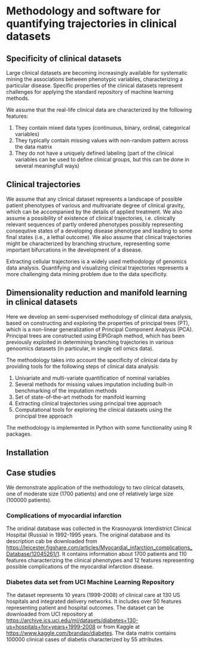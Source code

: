 # Methodology and software for quantifying trajectories in clinical datasets

## Specificity of clinical datasets

Large clinical datasets are becoming increasingly available for systematic mining the associations between phenotypic variables,
characterizing a particular disease. Specific properties of the clinical datasets represent challenges for applying the 
standard repository of machine learning methods. 

We assume that the real-life clinical data are characterized by the following features:
1) They contain mixed data types (continuous, binary, ordinal, categorical variables)
2) They typically contain missing values with non-random pattern across the data matrix
3) They do not have a uniquely defined labeling (part of the clinical variables can be used to define clinical groups, 
but this can be done in several meaningfull ways)

## Clinical trajectories

We assume that any clinical dataset represents a landscape of possible patient phenotypes of various and multivariate 
degree of clinical gravity, which can be accompanied by the details of applied treatment. 
We also assume a possibility of existence of clinical trajectories, i.e. clinically relevant sequences of partly ordered phenotypes 
possibly representing consequtive states of a developing disease phenotype and leading to some final states (i.e., a 
lethal outcome). We also assume that clinical trajectories might be characterized by branching structure, representing
some important bifurcations in the development of a disease. 

Extracting cellular trajectories is a widely used methodology of genomics data analysis. 
Quantifying and visualizing clinical trajectories represents a more challenging data mining problem due to the data specificity.

## Dimensionality reduction and manifold learning in clinical datasets

Here we develop an semi-supervised methodology of clinical data analysis, based on constructing and exploring the properties
of principal trees (PT), which is a non-linear generalization of Principal Component Analysis (PCA). Principal trees are 
constructed using ElPiGraph method, which has been previously exploited in determining branching trajectories in various genoomics 
datasets (in particular, in single cell omics data). 

The methodology takes into account the specificity of clinical data by providing tools for the following steps of clinical data analysis:

1) Univariate and multi-variate quantification of nominal variables
2) Several methods for missing values imputation including built-in benchmarking of the imputation methods
3) Set of state-of-the-art methods for manifold learning
4) Extracting clinical trajectories using principal tree approach
5) Computational tools for exploring the clinical datasets using the principal tree approach

The methodology is implemented in Python with some functionality using R packages.

## Installation

## Case studies

We demonstrate application of the methodology to two clinical datasets, one of moderate size (1700 patients) and one of relatively large size (100000 patients).

### Complications of myocardial infarction

The oridinal database was collected in the Krasnoyarsk Interdistrict Clinical Hospital (Russia) in 1992-1995 years. The original database and its description cab be downloaded from https://leicester.figshare.com/articles/Myocardial_infarction_complications_Database/12045261/1. It contains information about 1700 patients and 110 features characterizing the clinical phenotypes and 12 features representing possible complications of the myocardial infarction disease. 

### Diabetes data set from UCI Machine Learning Repository

The dataset represents 10 years (1999-2008) of clinical care at 130 US hospitals and integrated delivery networks. It includes over 50 features representing patient and hospital outcomes. The dataset can be downloaded from UCI repository at https://archive.ics.uci.edu/ml/datasets/diabetes+130-us+hospitals+for+years+1999-2008 or from Kaggle at https://www.kaggle.com/brandao/diabetes. The data matrix contains 100000 clinical cases of diabetis characterized by 55 attributes.
